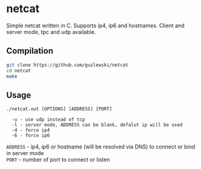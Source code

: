 # netcat
Simple netcat written in C. Supports ip4, ip6 and hostnames. Client and server mode, tpc and udp available.

## Compilation
```bash
git clone https://github.com/guzlewski/netcat
cd netcat
make
```

## Usage
```
./netcat.out [OPTIONS] [ADDRESS] [PORT]

  -u - use udp instead of tcp
  -l - server mode, ADDRESS can be blank, defalut ip will be used
  -4 - force ip4
  -6 - force ip6
```

`ADDRESS` - ip4, ip6 or hostname (will be resolved via DNS) to connect or bind in server mode  
`PORT` - number of port to connect or listen
